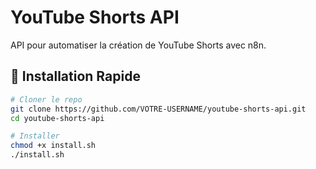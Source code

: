 # YouTube Shorts API

API pour automatiser la création de YouTube Shorts avec n8n.

## 🚀 Installation Rapide

```bash
# Cloner le repo
git clone https://github.com/VOTRE-USERNAME/youtube-shorts-api.git
cd youtube-shorts-api

# Installer
chmod +x install.sh
./install.sh
